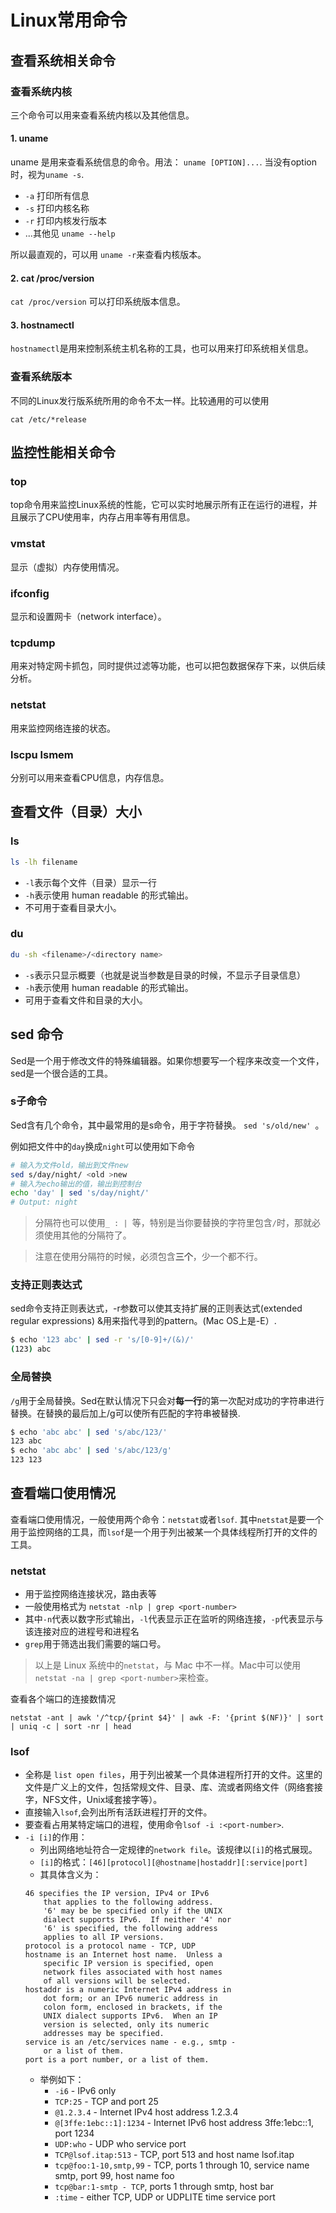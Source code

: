 # Linux常用命令

## 查看系统相关命令

### 查看系统内核
三个命令可以用来查看系统内核以及其他信息。
#### 1. uname
uname 是用来查看系统信息的命令。用法： `uname [OPTION]...`. 当没有option时，视为`uname -s`.

* `-a` 打印所有信息
* `-s` 打印内核名称
* `-r` 打印内核发行版本
* ...其他见 `uname --help`

所以最直观的，可以用 `uname -r`来查看内核版本。

#### 2. cat /proc/version
`cat /proc/version` 可以打印系统版本信息。

#### 3. hostnamectl
`hostnamectl`是用来控制系统主机名称的工具，也可以用来打印系统相关信息。

### 查看系统版本
不同的Linux发行版系统所用的命令不太一样。比较通用的可以使用
```
cat /etc/*release
```

## 监控性能相关命令
### top
top命令用来监控Linux系统的性能，它可以实时地展示所有正在运行的进程，并且展示了CPU使用率，内存占用率等有用信息。

### vmstat
显示（虚拟）内存使用情况。

### ifconfig
显示和设置网卡（network interface）。

### tcpdump
用来对特定网卡抓包，同时提供过滤等功能，也可以把包数据保存下来，以供后续分析。

### netstat
用来监控网络连接的状态。

### lscpu lsmem
分别可以用来查看CPU信息，内存信息。


## 查看文件（目录）大小

### ls
```bash
ls -lh filename 
```
* `-l`表示每个文件（目录）显示一行
* `-h`表示使用 human readable 的形式输出。
* 不可用于查看目录大小。

### du
```bash
du -sh <filename>/<directory name>
```
* `-s`表示只显示概要（也就是说当参数是目录的时候，不显示子目录信息）
* `-h`表示使用 human readable 的形式输出。
* 可用于查看文件和目录的大小。


## sed 命令
Sed是一个用于修改文件的特殊编辑器。如果你想要写一个程序来改变一个文件，sed是一个很合适的工具。

### s子命令
Sed含有几个命令，其中最常用的是s命令，用于字符替换。 `sed 's/old/new' `。

例如把文件中的`day`换成`night`可以使用如下命令

```bash
# 输入为文件old，输出到文件new
sed s/day/night/ <old >new 
# 输入为echo输出的值，输出到控制台
echo 'day' | sed 's/day/night/'
# Output: night
```

> 分隔符也可以使用`_ : | `等，特别是当你要替换的字符里包含`/`时，那就必须使用其他的分隔符了。

> 注意在使用分隔符的时候，必须包含**三个**，少一个都不行。

### 支持正则表达式
sed命令支持正则表达式，-r参数可以使其支持扩展的正则表达式(extended regular expressions)
&用来指代寻到的pattern。(Mac OS上是-E）.
```bash
$ echo '123 abc' | sed -r 's/[0-9]+/(&)/'
(123) abc
```

### 全局替换
`/g`用于全局替换。Sed在默认情况下只会对**每一行**的第一次配对成功的字符串进行替换。在替换的最后加上/g可以使所有匹配的字符串被替换.
```bash
$ echo 'abc abc' | sed 's/abc/123/'
123 abc
$ echo 'abc abc' | sed 's/abc/123/g'
123 123
```

## 查看端口使用情况
查看端口使用情况，一般使用两个命令：`netstat`或者`lsof`. 其中`netstat`是要一个用于监控网络的工具，而`lsof`是一个用于列出被某一个具体线程所打开的文件的工具。

### netstat
* 用于监控网络连接状况，路由表等
* 一般使用格式为 `netstat -nlp | grep <port-number>`
* 其中`-n`代表以数字形式输出，`-l`代表显示正在监听的网络连接，`-p`代表显示与该连接对应的进程号和进程名
* `grep`用于筛选出我们需要的端口号。
> 以上是 Linux 系统中的`netstat`，与 Mac 中不一样。Mac中可以使用`netstat -na | grep <port-number>`来检查。

查看各个端口的连接数情况
```
netstat -ant | awk '/^tcp/{print $4}' | awk -F: '{print $(NF)}' | sort | uniq -c | sort -nr | head
```

### lsof
* 全称是 `list open files`，用于列出被某一个具体进程所打开的文件。这里的文件是广义上的文件，包括常规文件、目录、库、流或者网络文件（网络套接字，NFS文件，Unix域套接字等）。
* 直接输入`lsof`,会列出所有活跃进程打开的文件。
* 要查看占用某特定端口的进程，使用命令`lsof -i :<port-number>`.
* `-i [i]`的作用：
    * 列出网络地址符合一定规律的`network file`。该规律以`[i]`的格式展现。
    * `[i]`的格式：`[46][protocol][@hostname|hostaddr][:service|port]`
    * 其具体含义为：
    ```
    46 specifies the IP version, IPv4 or IPv6
        that applies to the following address.
        '6' may be be specified only if the UNIX
        dialect supports IPv6.  If neither '4' nor
        '6' is specified, the following address
        applies to all IP versions.
    protocol is a protocol name - TCP, UDP
    hostname is an Internet host name.  Unless a
        specific IP version is specified, open
        network files associated with host names
        of all versions will be selected.
    hostaddr is a numeric Internet IPv4 address in
        dot form; or an IPv6 numeric address in
        colon form, enclosed in brackets, if the
        UNIX dialect supports IPv6.  When an IP
        version is selected, only its numeric
        addresses may be specified.
    service is an /etc/services name - e.g., smtp -
        or a list of them.
    port is a port number, or a list of them.
    ```
    * 举例如下：
        * `-i6` - IPv6 only
        * `TCP:25` - TCP and port 25
        * `@1.2.3.4` - Internet IPv4 host address 1.2.3.4
        * `@[3ffe:1ebc::1]:1234` - Internet IPv6 host address 3ffe:1ebc::1, port 1234
        * `UDP:who` - UDP who service port
        * `TCP@lsof.itap:513` - TCP, port 513 and host name lsof.itap
        * `tcp@foo:1-10,smtp,99` - TCP, ports 1 through 10, service name smtp, port 99, host name foo
        * `tcp@bar:1-smtp - TCP`, ports 1 through smtp, host bar
        * `:time` - either TCP, UDP or UDPLITE time service port